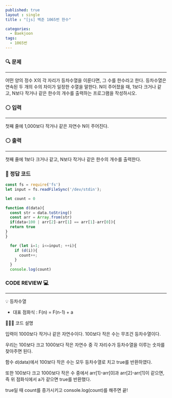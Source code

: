 ```yaml
---
published: true
layout : single
title : "[js] 백준 1065번 한수"

categories:
  - Baekjoon
tags:
  - 1065번
---
```


### 🔍 문제
----
어떤 양의 정수 X의 각 자리가 등차수열을 이룬다면, 그 수를 한수라고 한다. 등차수열은 연속된 두 개의 수의 차이가 일정한 수열을 말한다. N이 주어졌을 때, 1보다 크거나 같고, N보다 작거나 같은 한수의 개수를 출력하는 프로그램을 작성하시오. 

### ⚪ 입력
----
첫째 줄에 1,000보다 작거나 같은 자연수 N이 주어진다.

### ⚪ 출력
----
첫째 줄에 1보다 크거나 같고, N보다 작거나 같은 한수의 개수를 출력한다.

### 📝 정답 코드

```javascript
const fs = require('fs')
let input = fs.readFileSync('/dev/stdin');

let count = 0

function d(data){
  const str = data.toString()
  const arr = Array.from(str)
  if(data<100 | arr[2]-arr[1] == arr[1]-arr[0]){
  return true
}
}

  for (let i=1; i<=input; ++i){
    if (d(i)){
      count++;
    }
  }
  console.log(count)
```

### CODE REVIEW 💻
---
💡 등차수열

- 대표 점화식 : F(n) = F(n-1) + a

👩🏻‍🏫 코드 설명

입력이 1000보다 작거나 같은 자연수이다. 100보다 작은 수는 무조건 등차수열이다. 

우리는 100보다 크고 1000보다 작은 자연수 중 각 자리수가 등차수열을 이루는 숫자를 찾아주면 된다.

함수 d(data)에서 100보다 작은 수는 모두 등차수열로 치고 true를 반환하였다. 

또한 100보다 크고 1000보다 작은 수 중에서 arr[1]-arr[0]과 arr[2]-arr[1]이 같으면, 즉 위 점화식에서 a가 같으면 true를 반환했다. 

true일 때 count를 증가시키고 console.log(count)를 해주면 끝!